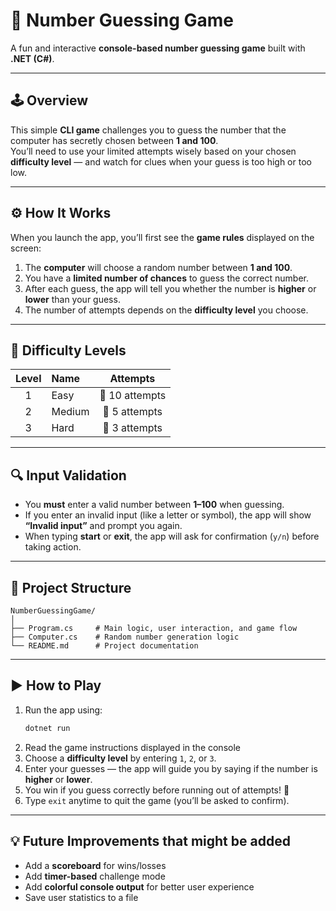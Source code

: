 # 🎯 Number Guessing Game

A fun and interactive **console-based number guessing game** built with **.NET (C#)**.

---

## 🕹️ Overview

This simple **CLI game** challenges you to guess the number that the computer has secretly chosen between **1 and 100**.  
You’ll need to use your limited attempts wisely based on your chosen **difficulty level** — and watch for clues when your guess is too high or too low.

---

## ⚙️ How It Works

When you launch the app, you’ll first see the **game rules** displayed on the screen:

1. The **computer** will choose a random number between **1 and 100**.  
2. You have a **limited number of chances** to guess the correct number.  
3. After each guess, the app will tell you whether the number is **higher** or **lower** than your guess.  
4. The number of attempts depends on the **difficulty level** you choose.  

---

## 💪 Difficulty Levels

| Level | Name | Attempts |
|:------:|:-----|:----------:|
| 1 | Easy | 🎯 10 attempts |
| 2 | Medium | 🎯 5 attempts |
| 3 | Hard | 🎯 3 attempts |

---

## 🔍 Input Validation

- You **must** enter a valid number between **1–100** when guessing.  
- If you enter an invalid input (like a letter or symbol), the app will show **“Invalid input”** and prompt you again.  
- When typing **start** or **exit**, the app will ask for confirmation (`y/n`) before taking action.

---

## 🧩 Project Structure

```
NumberGuessingGame/
│
├── Program.cs     # Main logic, user interaction, and game flow
├── Computer.cs    # Random number generation logic
└── README.md      # Project documentation
```

---

## ▶️ How to Play

1. Run the app using:
   ```bash
   dotnet run
   ```
2. Read the game instructions displayed in the console
3. Choose a **difficulty level** by entering `1`, `2`, or `3`.  
4. Enter your guesses — the app will guide you by saying if the number is **higher** or **lower**.  
5. You win if you guess correctly before running out of attempts! 🎉  
6. Type `exit` anytime to quit the game (you’ll be asked to confirm).

---

## 💡 Future Improvements that might be added

- Add a **scoreboard** for wins/losses  
- Add **timer-based** challenge mode  
- Add **colorful console output** for better user experience  
- Save user statistics to a file  

